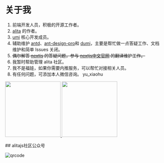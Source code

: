 # 关于我
1. 前端开发人员，积极的开源工作者。
2. [alita](https://github.com/alitajs/alita) 的作者。
3. [umi](https://github.com/umijs/umi) 核心开发成员。
4. 辅助维护 [antd](https://github.com/ant-design/ant-design)、[ant-design-pro](https://github.com/ant-design/ant-design-pro)和 [dumi](https://github.com/umijs/dumi)，主要是帮忙做一点答疑工作、文档维护和简单 Issues 关闭。
5. <del>偶尔解答 [nextjs](https://github.com/vercel/next.js) 的答疑问题，参与 [nextjs中文官网](https://nextjs-cn.com) 的翻译维护工作。</del>
6. 我暂时帮助管理 alita 社区。
7. 我不是福娃，如果你需要内推服务，可以帮忙对接相关人员。
8. 有任何问题，可添加本人微信咨询。 yu_xiaohu
<p>
<a href="https://github.com/xiaohuoni">
  <img height="180em" src="https://github-readme-stats.vercel.app/api?username=xiaohuoni&show_icons=true" />
  <img height="180em" src="https://github-readme-stats-eight-theta.vercel.app/api/top-langs/?username=xiaohuoni&layout=compact&exclude_lang=java+r" />
</a>
</p>
## alitajs社区公众号

![qrcode](https://user-images.githubusercontent.com/11746742/89367565-f4ce6300-d70b-11ea-9b4c-e49c65336c82.jpg)
